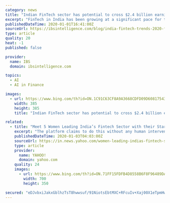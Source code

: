 ```yaml
---
category: news
title: "Indian FinTech sector has potential to cross $2.4 billion earnings by end 2020"
excerpt: "FinTech in India has been growing at a significant pace for the last four years as ... 2019 was also a year with many FinTechs building real-time, fully automated and intelligent solutions for lending and payments. AI and Machine Learning saw some real takers and many human-led processes were fully automated. As liquidity continues to come ..."
publishedDateTime: 2020-01-01T16:41:00Z
sourceUrl: https://ibsintelligence.com/blog/india-fintech-trends-2020-flexiloans-abhishek-kothari/
type: article
quality: 20
heat: -1
published: false

provider:
  name: IBS
  domain: ibsintelligence.com

topics:
  - AI
  - AI in Finance

images:
  - url: https://www.bing.com/th?id=ON.1C91C63CF8A9A3668CDFD09D60817543
    width: 385
    height: 385
    title: "Indian FinTech sector has potential to cross $2.4 billion earnings by end 2020"

related:
  - title: "Meet 5 Women Leading India’s Fintech Sector with their Startups"
    excerpt: "The platform claims to do this without any human intervention (by deploying AI and other technology tools), providing reliable comprehensive real-time inputs. It raised funding of $3.2 million in its Series A round, led by ARTIS Labs and Abstract Ventures. When Sayali Karanjkar decided to return to India from the US to start up in the fintech ..."
    publishedDateTime: 2020-01-03T04:03:00Z
    sourceUrl: https://in.news.yahoo.com/women-leading-indias-fintech-sector-startups-024518973.html
    type: article
    provider:
      name: YAHOO!
      domain: yahoo.com
    quality: 24
    images:
      - url: https://www.bing.com/th?id=ON.71FF15FDFB4D8558B6F8F96489DA055B
        width: 700
        height: 350

secured: "eDJvbxiJakxGblhzTsT8hwwsuf/91NiotsEbtMXC+RFcuIv+Xaj00X1eTpmHwMHSnISyYgFnM7vf8gJf03EhlaaDNqk9HWC+ZBZUoOxMFkCoO3iWBnIpnBABt5R8yxoi0ND625h9PnJoJh/jHKNL+2gM1LtLeGDN/7vH/lsnJF/i5cNoinjpzifZspdmbf3+lmXQxQZP9L/Y7dc/NmwvUndHKY4sMVaLZLbQtkF1OSvat2+JBZ45rlqv4rToRMeAKkop/wt8HB8CaMIh1n898Q==;N7nM2YjjjC8JAchDZ4t7zg=="
---
```


